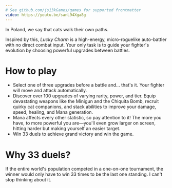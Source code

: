```yaml
---
# See github.com/js13kGames/games for supported frontmatter
video: https://youtu.be/sanL94Xga8g
---
```

In Poland, we say that cats walk their own paths.

Inspired by this, *Lucky Charm* is a high-energy, micro-roguelike auto-battler with no direct combat input. Your only task is to guide your fighter's evolution by choosing powerful upgrades between battles.

# How to play

* Select one of three upgrades before a battle and... that's it. Your fighter will move and attack automatically.
* Discover over 100 upgrades of varying rarity, power, and tier. Equip devastating weapons like the Minigun and the Chiquita Bomb, recruit quirky cat companions, and stack abilities to improve your damage, speed, healing, and Mana generation.
* Mana affects every other statistic, so pay attention to it! The more you have, to more powerful you are—you'll even grow larger on screen, hitting harder but making yourself an easier target.
* Win 33 duels to achieve grand victory and win the game.

# Why 33 duels?

If the entire world's population competed in a one-on-one tournament, the winner would only have to win 33 times to be the last one standing. I can't stop thinking about it.